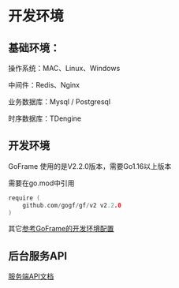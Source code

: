 # 开发环境

## 基础环境：

操作系统：MAC、Linux、Windows

中间件：Redis、Nginx

业务数据库：Mysql / Postgresql

时序数据库：TDengine

## 开发环境

GoFrame 使用的是V2.2.0版本，需要Go1.16以上版本

需要在go.mod中引用

```go
require (
    github.com/gogf/gf/v2 v2.2.0
)
```

其它[参考GoFrame的开发环境配置](https://goframe.org/pages/viewpage.action?pageId=1114389)


## 后台服务API


[服务端API文档](https://console-docs.apipost.cn/preview/d393eb385b7dd7bd/48d460f580a0997b)
